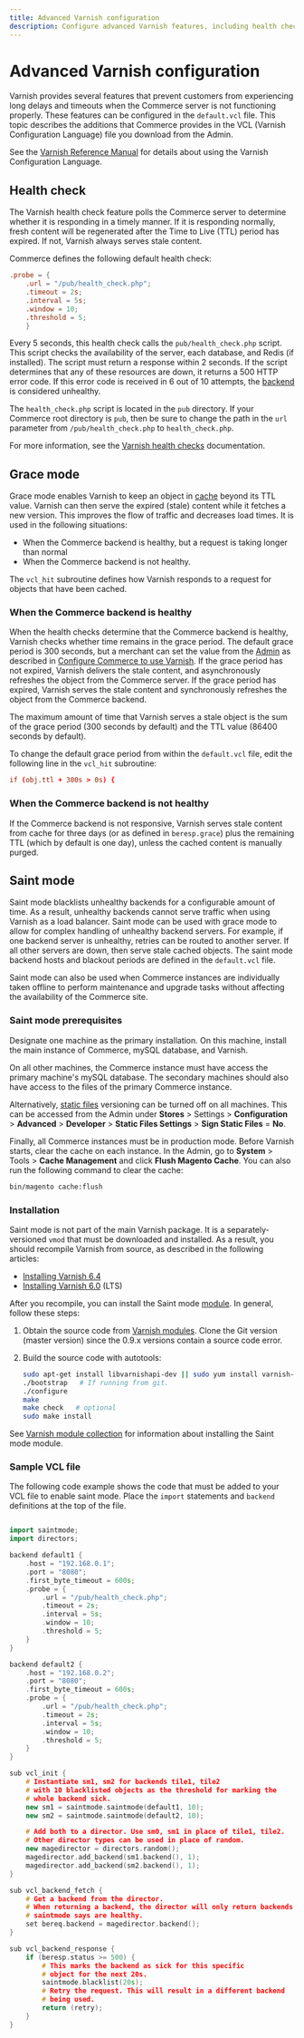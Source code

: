 ```yaml
---
title: Advanced Varnish configuration
description: Configure advanced Varnish features, including health check, grace and saint modes.
---
```


# Advanced Varnish configuration

Varnish provides several features that prevent customers from experiencing long delays and timeouts when the Commerce server is not functioning properly. These features can be configured in the `default.vcl` file. This topic describes the additions that Commerce provides in the VCL (Varnish Configuration Language) file you download from the Admin.

See the [Varnish Reference Manual](https://varnish-cache.org/docs/6.3/reference/index.html) for details about using the Varnish Configuration Language.

## Health check

The Varnish health check feature polls the Commerce server to determine whether it is responding in a timely manner. If it is responding normally, fresh content will be regenerated after the Time to Live (TTL) period has expired. If not, Varnish always serves stale content.

Commerce defines the following default health check:

```conf
.probe = {
    .url = "/pub/health_check.php";
    .timeout = 2s;
    .interval = 5s;
    .window = 10;
    .threshold = 5;
    }
```

Every 5 seconds, this health check calls the `pub/health_check.php` script. This script checks the availability of the server, each database, and Redis (if installed). The script must return a response within 2 seconds. If the script determines that any of these resources are down, it returns a 500 HTTP error code. If this error code is received in 6 out of 10 attempts, the [backend](https://glossary.magento.com/backend) is considered unhealthy.

The `health_check.php` script is located in the `pub` directory. If your Commerce root directory is `pub`, then be sure to change the path in the `url` parameter from `/pub/health_check.php` to `health_check.php`.

For more information, see the [Varnish health checks](https://varnish-cache.org/docs/6.3/users-guide/vcl-backends.html?highlight=health%20check#health-checks) documentation.

## Grace mode

Grace mode enables Varnish to keep an object in [cache](https://glossary.magento.com/cache) beyond its TTL value. Varnish can then serve the expired (stale) content while it fetches a new version. This improves the flow of traffic and decreases load times. It is used in the following situations:

- When the Commerce backend is healthy, but a request is taking longer than normal
- When the Commerce backend is not healthy.

The `vcl_hit` subroutine defines how Varnish responds to a request for objects that have been cached.

### When the Commerce backend is healthy

When the health checks determine that the Commerce backend is healthy, Varnish checks whether time remains in the grace period. The default grace period is 300 seconds, but a merchant can set the value from the [Admin](https://glossary.magento.com/admin) as described in [Configure Commerce to use Varnish](config-varnish-magento.md). If the grace period has not expired, Varnish delivers the stale content, and asynchronously refreshes the object from the Commerce server. If the grace period has expired, Varnish serves the stale content and synchronously refreshes the object from the Commerce backend.

The maximum amount of time that Varnish serves a stale object is the sum of the grace period (300 seconds by default) and the TTL value (86400 seconds by default).

To change the default grace period from within the `default.vcl` file, edit the following line in the `vcl_hit` subroutine:

```conf
if (obj.ttl + 300s > 0s) {
```

### When the Commerce backend is not healthy

If the Commerce backend is not responsive, Varnish serves stale content from cache for three days (or as defined in `beresp.grace`) plus the remaining TTL (which by default is one day), unless the cached content is manually purged.

## Saint mode

Saint mode blacklists unhealthy backends for a configurable amount of time. As a result, unhealthy backends cannot serve traffic when using Varnish as a load balancer. Saint mode can be used with grace mode to allow for complex handling of unhealthy backend servers. For example, if one backend server is unhealthy, retries can be routed to another server. If all other servers are down, then serve stale cached objects. The saint mode backend hosts and blackout periods are defined in the `default.vcl` file.

Saint mode can also be used when Commerce instances are individually taken offline to perform maintenance and upgrade tasks without affecting the availability of the Commerce site.

### Saint mode prerequisites

Designate one machine as the primary installation. On this machine, install the main instance of Commerce, mySQL database, and Varnish.

On all other machines, the Commerce instance must have access the primary machine's mySQL database. The secondary machines should also have access to the files of the primary Commerce instance.

Alternatively, [static files](https://glossary.magento.com/static-files) versioning can be turned off on all machines. This can be accessed from the Admin under **Stores** > Settings > **Configuration** > **Advanced** > **Developer** > **Static Files Settings** > **Sign Static Files** = **No**.

Finally, all Commerce instances must be in production mode. Before Varnish starts, clear the cache on each instance. In the Admin, go to **System** > Tools > **Cache Management** and click **Flush Magento Cache**. You can also run the following command to clear the cache:

```bash
bin/magento cache:flush
```

### Installation

Saint mode is not part of the main Varnish package. It is a separately-versioned `vmod` that must be downloaded and installed. As a result, you should recompile Varnish from source, as described in the following articles:

- [Installing Varnish 6.4](https://varnish-cache.org/docs/6.4/installation/install.html)
- [Installing Varnish 6.0](https://varnish-cache.org/docs/6.0/installation/install.html) (LTS)

After you recompile, you can install the Saint mode [module](https://glossary.magento.com/module). In general, follow these steps:

1. Obtain the source code from [Varnish modules](https://github.com/varnish/varnish-modules). Clone the Git version (master version) since the 0.9.x versions contain a source code error.
1. Build the source code with autotools:

    ```bash
    sudo apt-get install libvarnishapi-dev || sudo yum install varnish-libs-devel
    ./bootstrap   # If running from git.
    ./configure
    make
    make check   # optional
    sudo make install
    ```

See [Varnish module collection](https://github.com/varnish/varnish-modules) for information about installing the Saint mode module.

### Sample VCL file

The following code example shows the code that must be added to your VCL file to enable saint mode. Place the `import` statements and `backend` definitions at the top of the file.

```cpp

import saintmode;
import directors;

backend default1 {
    .host = "192.168.0.1";
    .port = "8080";
    .first_byte_timeout = 600s;
    .probe = {
        .url = "/pub/health_check.php";
        .timeout = 2s;
        .interval = 5s;
        .window = 10;
        .threshold = 5;
    }
}

backend default2 {
    .host = "192.168.0.2";
    .port = "8080";
    .first_byte_timeout = 600s;
    .probe = {
        .url = "/pub/health_check.php";
        .timeout = 2s;
        .interval = 5s;
        .window = 10;
        .threshold = 5;
    }
}

sub vcl_init {
    # Instantiate sm1, sm2 for backends tile1, tile2
    # with 10 blacklisted objects as the threshold for marking the
    # whole backend sick.
    new sm1 = saintmode.saintmode(default1, 10);
    new sm2 = saintmode.saintmode(default2, 10);

    # Add both to a director. Use sm0, sm1 in place of tile1, tile2.
    # Other director types can be used in place of random.
    new magedirector = directors.random();
    magedirector.add_backend(sm1.backend(), 1);
    magedirector.add_backend(sm2.backend(), 1);
}

sub vcl_backend_fetch {
    # Get a backend from the director.
    # When returning a backend, the director will only return backends
    # saintmode says are healthy.
    set bereq.backend = magedirector.backend();
}

sub vcl_backend_response {
    if (beresp.status >= 500) {
        # This marks the backend as sick for this specific
        # object for the next 20s.
        saintmode.blacklist(20s);
        # Retry the request. This will result in a different backend
        # being used.
        return (retry);
    }
}
```
